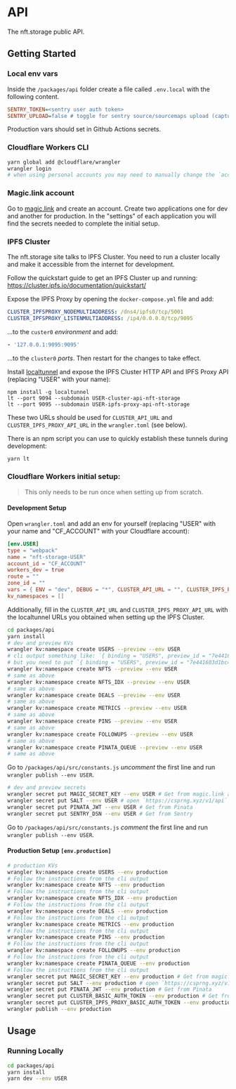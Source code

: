 # API

The nft.storage public API.

## Getting Started

### Local env vars

Inside the `/packages/api` folder create a file called `.env.local` with the following content.

```ini
SENTRY_TOKEN=<sentry user auth token>
SENTRY_UPLOAD=false # toggle for sentry source/sourcemaps upload (capture will still work)
```

Production vars should set in Github Actions secrets.

### Cloudflare Workers CLI

```bash
yarn global add @cloudflare/wrangler
wrangler login
# when using personal accounts you may need to manually change the `account_id` inside `wrangler.toml`
```

### Magic.link account

Go to [magic.link](https://magic.link) and create an account. Create two applications one for dev and another for production. In the "settings" of each application you will find the secrets needed to complete the initial setup.

### IPFS Cluster

The nft.storage site talks to IPFS Cluster. You need to run a cluster locally and make it accessible from the internet for development.

Follow the quickstart guide to get an IPFS Cluster up and running: https://cluster.ipfs.io/documentation/quickstart/

Expose the IPFS Proxy by opening the `docker-compose.yml` file and add:

```yaml
CLUSTER_IPFSPROXY_NODEMULTIADDRESS: /dns4/ipfs0/tcp/5001
CLUSTER_IPFSPROXY_LISTENMULTIADDRESS: /ip4/0.0.0.0/tcp/9095
```

...to the `custer0` _environment_ and add:

```yaml
- '127.0.0.1:9095:9095'
```

...to the `cluster0` _ports_. Then restart for the changes to take effect.

Install [localtunnel](https://localtunnel.me/) and expose the IPFS Cluster HTTP API and IPFS Proxy API (replacing "USER" with your name):

```
npm install -g localtunnel
lt --port 9094 --subdomain USER-cluster-api-nft-storage
lt --port 9095 --subdomain USER-ipfs-proxy-api-nft-storage
```

These two URLs should be used for `CLUSTER_API_URL` and `CLUSTER_IPFS_PROXY_API_URL` in the `wrangler.toml` (see below).

There is an npm script you can use to quickly establish these tunnels during development:

```sh
yarn lt
```

### Cloudflare Workers initial setup:

> This only needs to be run once when setting up from scratch.

#### Development Setup

Open `wrangler.toml` and add an env for yourself (replacing "USER" with your name and "CF_ACCOUNT" with your Cloudflare account):

```toml
[env.USER]
type = "webpack"
name = "nft-storage-USER"
account_id = "CF_ACCOUNT"
workers_dev = true
route = ""
zone_id = ""
vars = { ENV = "dev", DEBUG = "*", CLUSTER_API_URL = "", CLUSTER_IPFS_PROXY_API_URL = "" }
kv_namespaces = []
```

Additionally, fill in the `CLUSTER_API_URL` and `CLUSTER_IPFS_PROXY_API_URL` with the localtunnel URLs you obtained when setting up the IPFS Cluster.

```bash
cd packages/api
yarn install
# dev and preview KVs
wrangler kv:namespace create USERS --preview --env USER
# cli output something like: `{ binding = "USERS", preview_id = "7e441603d1bc4d5a87f6cecb959018e4" }`
# but you need to put `{ binding = "USERS", preview_id = "7e441603d1bc4d5a87f6cecb959018e4", id = "7e441603d1bc4d5a87f6cecb959018e4" }` inside the `kv_namespaces`.
wrangler kv:namespace create NFTS --preview --env USER
# same as above
wrangler kv:namespace create NFTS_IDX --preview --env USER
# same as above
wrangler kv:namespace create DEALS --preview --env USER
# same as above
wrangler kv:namespace create METRICS --preview --env USER
# same as above
wrangler kv:namespace create PINS --preview --env USER
# same as above
wrangler kv:namespace create FOLLOWUPS --preview --env USER
# same as above
wrangler kv:namespace create PINATA_QUEUE --preview --env USER
# same as above
```

Go to `/packages/api/src/constants.js` _uncomment_ the first line and run `wrangler publish --env USER`.

```bash
# dev and preview secrets
wrangler secret put MAGIC_SECRET_KEY --env USER # Get from magic.link account
wrangler secret put SALT --env USER # open `https://csprng.xyz/v1/api` in the browser and use the value of `Data`
wrangler secret put PINATA_JWT --env USER # Get from Pinata
wrangler secret put SENTRY_DSN --env USER # Get from Sentry
```

Go to `/packages/api/src/constants.js` _comment_ the first line and run `wrangler publish --env USER`.

#### Production Setup `[env.production]`

```bash
# production KVs
wrangler kv:namespace create USERS --env production
# Follow the instructions from the cli output
wrangler kv:namespace create NFTS --env production
# Follow the instructions from the cli output
wrangler kv:namespace create NFTS_IDX --env production
# Follow the instructions from the cli output
wrangler kv:namespace create DEALS --env production
# Follow the instructions from the cli output
wrangler kv:namespace create METRICS --env production
# Follow the instructions from the cli output
wrangler kv:namespace create PINS --env production
# Follow the instructions from the cli output
wrangler kv:namespace create FOLLOWUPS --env production
# Follow the instructions from the cli output
wrangler kv:namespace create PINATA_QUEUE --env production
# Follow the instructions from the cli output
wrangler secret put MAGIC_SECRET_KEY --env production # Get from magic.link account
wrangler secret put SALT --env production # open `https://csprng.xyz/v1/api` in the browser and use the value of `Data`
wrangler secret put PINATA_JWT --env production # Get from Pinata
wrangler secret put CLUSTER_BASIC_AUTH_TOKEN --env production # Get from nft.storage vault in 1password
wrangler secret put CLUSTER_IPFS_PROXY_BASIC_AUTH_TOKEN --env production # Get from nft.storage vault in 1password
wrangler publish --env production
```

## Usage

### Running Locally

```bash
cd packages/api
yarn install
yarn dev --env USER
```
